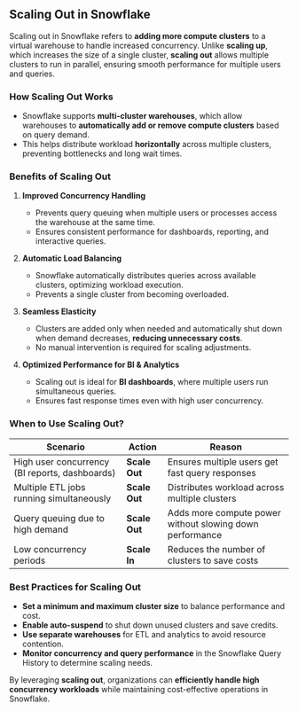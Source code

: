 ## Scaling Out in Snowflake

Scaling out in Snowflake refers to **adding more compute clusters** to a virtual warehouse to handle increased concurrency. Unlike **scaling up**, which increases the size of a single cluster, **scaling out** allows multiple clusters to run in parallel, ensuring smooth performance for multiple users and queries.

### **How Scaling Out Works**
- Snowflake supports **multi-cluster warehouses**, which allow warehouses to **automatically add or remove compute clusters** based on query demand.  
- This helps distribute workload **horizontally** across multiple clusters, preventing bottlenecks and long wait times.  

### **Benefits of Scaling Out**
1. **Improved Concurrency Handling**  
   - Prevents query queuing when multiple users or processes access the warehouse at the same time.  
   - Ensures consistent performance for dashboards, reporting, and interactive queries.  

2. **Automatic Load Balancing**  
   - Snowflake automatically distributes queries across available clusters, optimizing workload execution.  
   - Prevents a single cluster from becoming overloaded.  

3. **Seamless Elasticity**  
   - Clusters are added only when needed and automatically shut down when demand decreases, **reducing unnecessary costs**.  
   - No manual intervention is required for scaling adjustments.  

4. **Optimized Performance for BI & Analytics**  
   - Scaling out is ideal for **BI dashboards**, where multiple users run simultaneous queries.  
   - Ensures fast response times even with high user concurrency.  

### **When to Use Scaling Out?**
| Scenario | Action | Reason |
|----------|--------|--------|
| High user concurrency (BI reports, dashboards) | **Scale Out** | Ensures multiple users get fast query responses |
| Multiple ETL jobs running simultaneously | **Scale Out** | Distributes workload across multiple clusters |
| Query queuing due to high demand | **Scale Out** | Adds more compute power without slowing down performance |
| Low concurrency periods | **Scale In** | Reduces the number of clusters to save costs |

### **Best Practices for Scaling Out**
- **Set a minimum and maximum cluster size** to balance performance and cost.  
- **Enable auto-suspend** to shut down unused clusters and save credits.  
- **Use separate warehouses** for ETL and analytics to avoid resource contention.  
- **Monitor concurrency and query performance** in the Snowflake Query History to determine scaling needs.  

By leveraging **scaling out**, organizations can **efficiently handle high concurrency workloads** while maintaining cost-effective operations in Snowflake.
